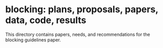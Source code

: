 # blocking: plans, proposals, papers, data, code, results

This directory contains papers, needs, and recommendations for the blocking guidelines paper.
